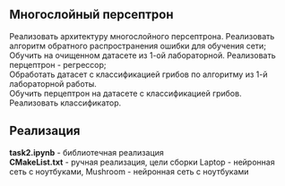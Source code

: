 ## Многослойный персептрон
Реализовать архитектуру многослойного персептрона. Реализовать алгоритм обратного распространения ошибки для обучения сети;<br/>
Обучить на очищенном датасете  из 1-ой лабораторной. Реализовать перцептрон - регрессор;<br/>
Обработать датасет с классификацией грибов по алгоритму из 1-й лабораторной работы.<br/>
Обучить перцептрон на датасете с классификацией грибов. Реализовать классификатор.<br/>

## Реализация
__task2.ipynb__ - библиотечная реализация <br/>
__CMakeList.txt__ - ручная реализация, цели сборки Laptop - нейронная сеть с ноутбуками, Mushroom - нейронная сеть с ноутбуками
